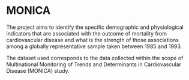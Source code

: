 # MONICA
The project aims to identify the specific demographic and physiological indicators that are associated with the outcome of mortality
from cardiovascular disease and what is the strength of those associations among a globally representative sample taken between 1985
and 1993.

The dataset used corresponds to the data collected within the scope of Multinational Monitoring of Trends and Determinants in 
Cardiovascular Disease (MONICA) study.

